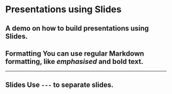# Presentations using Slides
A demo on how to build presentations using Slides. 
--- 
## Formatting You can use regular Markdown formatting, like *emphasised* and **bold** text.
--- 
## Slides Use `---` to separate slides.